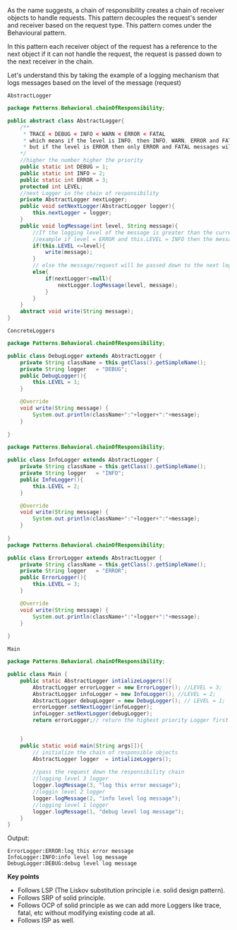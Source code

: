 As the name suggests, a chain of responsibility creates a chain of receiver objects to handle requests.
This pattern decouples the request's sender and receiver based on the request type.
This pattern comes under the Behavioural pattern.

In this pattern each receiver object of the request has a reference to the next object if it can not handle the request, the request is passed down to the next receiver in the chain.


Let's understand this by taking the example of a logging mechanism that logs messages based on the level of the message (request)

`AbstractLogger`
```java
package Patterns.Behavioral.chainOfResponsibility;

public abstract class AbstractLogger{
    /**
     * TRACE < DEBUG < INFO < WARN < ERROR < FATAL
     * which means if the level is INFO, then INFO, WARN, ERROR and FATAL messages will be logged
     * but if the level is ERROR then only ERROR and FATAL messages will be logged 
    */
    //higher the number higher the priority
    public static int DEBUG = 1;
    public static int INFO = 2;
    public static int ERROR = 3;
    protected int LEVEL;
    //next Logger in the chain of responsibility
    private AbstractLogger nextLogger;
    public void setNextLogger(AbstractLogger logger){
        this.nextLogger = logger;
    }
    public void logMessage(int level, String message){
        //If the logging level of the message is greater than the current Logger's LEVEL then it will be logged 
        //example if level = ERROR and this.LEVEL = INFO then the message will be logged as INFO has a lower priority than ERROR
        if(this.LEVEL <=level){
            write(message);
        }
        // else the message/request will be passed down to the next logger/object in the chain
        else{
            if(nextLogger!=null){
                nextLogger.logMessage(level, message);
            }
        }
    }
    abstract void write(String message);
}
```
`ConcreteLoggers`

```java
package Patterns.Behavioral.chainOfResponsibility;

public class DebugLogger extends AbstractLogger {
    private String className = this.getClass().getSimpleName();
    private String logger   = "DEBUG";
    public DebugLogger(){
        this.LEVEL = 1;
    }

    @Override
    void write(String message) {
        System.out.println(className+":"+logger+":"+message);
    }
    
}

package Patterns.Behavioral.chainOfResponsibility;

public class InfoLogger extends AbstractLogger {
    private String className = this.getClass().getSimpleName();
    private String logger   = "INFO";
    public InfoLogger(){
        this.LEVEL = 2;
    }

    @Override
    void write(String message) {
        System.out.println(className+":"+logger+":"+message);
    }
    
}
package Patterns.Behavioral.chainOfResponsibility;

public class ErrorLogger extends AbstractLogger {
    private String className = this.getClass().getSimpleName();
    private String logger   = "ERROR";
    public ErrorLogger(){
        this.LEVEL = 3;
    }

    @Override
    void write(String message) {
        System.out.println(className+":"+logger+":"+message);
    }
    
}
```

`Main`

```java
package Patterns.Behavioral.chainOfResponsibility;

public class Main {
    public static AbstractLogger intializeLoggers(){
        AbstractLogger errorLogger = new ErrorLogger(); //LEVEL = 3;
        AbstractLogger infoLogger = new InfoLogger(); //LEVEL = 2;
        AbstractLogger debugLogger = new DebugLogger(); // LEVEL = 1;
        errorLogger.setNextLogger(infoLogger);
        infoLogger.setNextLogger(debugLogger);
        return errorLogger;// return the highest priority Logger first


    }
    public static void main(String args[]){
        // initialize the chain of responsible objects
        AbstractLogger logger  = intializeLoggers();
    
        //pass the request down the responsibility chain
        //logging level 3 logger
        logger.logMessage(3, "log this error message");
        //loggin level 2 logger
        logger.logMessage(2, "info level log message");
        //logging level 1 logger
        logger.logMessage(1, "debug level log message");
    }
}
```


Output:

```output
ErrorLogger:ERROR:log this error message
InfoLogger:INFO:info level log message
DebugLogger:DEBUG:debug level log message
```


**Key points**

- Follows LSP (The Liskov substitution principle i.e. solid design pattern).
- Follows SRP of solid principle.
- Follows OCP of solid principle as we can add more Loggers like trace, fatal, etc without modifying existing code at all.
- Follows ISP as well.

